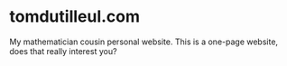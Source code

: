 # tomdutilleul.com
My mathematician cousin personal website. This is a one-page website, does that really interest you?
